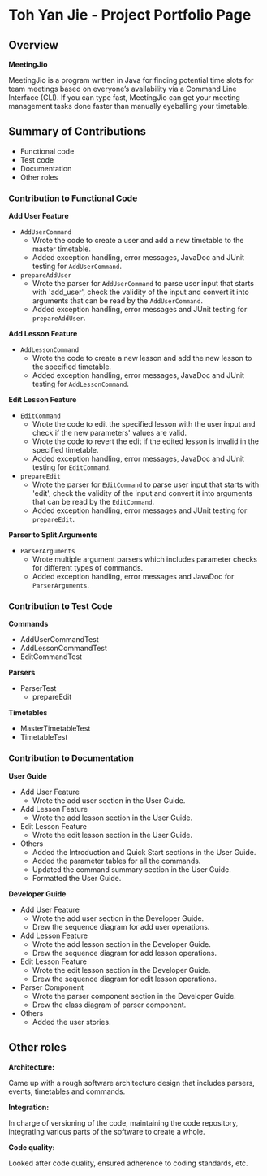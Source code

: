 # Toh Yan Jie - Project Portfolio Page

## Overview
**MeetingJio**

MeetingJio is a program written in Java for finding potential time slots for team meetings
based on everyone’s availability via a Command Line Interface (CLI). If you can type fast,
MeetingJio can get your meeting management tasks done faster than manually eyeballing your timetable.

## Summary of Contributions
- Functional code
- Test code
- Documentation
- Other roles

### Contribution to Functional Code

**Add User Feature**

- `AddUserCommand`
  - Wrote the code to create a user and add a new timetable to the master timetable.
  - Added exception handling, error messages, JavaDoc and JUnit testing for `AddUserCommand`.
- `prepareAddUser`
  - Wrote the parser for `AddUserCommand` to parse user input that starts with 'add_user',
  check the validity of the input and convert it into arguments that can be read by the `AddUserCommand`.
  - Added exception handling, error messages and JUnit testing for `prepareAddUser`.

**Add Lesson Feature**
- `AddLessonCommand`
  - Wrote the code to create a new lesson and add the new lesson to the specified timetable.
  - Added exception handling, error messages, JavaDoc and JUnit testing for `AddLessonCommand`.

**Edit Lesson Feature**
- `EditCommand`
  - Wrote the code to edit the specified lesson with the user input and check if the new parameters' values 
  are valid.
  - Wrote the code to revert the edit if the edited lesson is invalid in the specified timetable.
  - Added exception handling, error messages, JavaDoc and JUnit testing for `EditCommand`.
- `prepareEdit`
  - Wrote the parser for `EditCommand` to parse user input that starts with 'edit',
    check the validity of the input and convert it into arguments that can be read by the `EditCommand`.
  - Added exception handling, error messages and JUnit testing for `prepareEdit`.

**Parser to Split Arguments**
- `ParserArguments`
  - Wrote multiple argument parsers which includes parameter checks for different types of commands.
  - Added exception handling, error messages and JavaDoc for `ParserArguments`.

### Contribution to Test Code
**Commands**
- AddUserCommandTest
- AddLessonCommandTest
- EditCommandTest

**Parsers**
- ParserTest
  - prepareEdit

**Timetables**
- MasterTimetableTest
- TimetableTest

### Contribution to Documentation
**User Guide**
- Add User Feature
  - Wrote the add user section in the User Guide.
- Add Lesson Feature
  - Wrote the add lesson section in the User Guide.
- Edit Lesson Feature
  - Wrote the edit lesson section in the User Guide.
- Others
  - Added the Introduction and Quick Start sections in the User Guide.
  - Added the parameter tables for all the commands.
  - Updated the command summary section in the User Guide.
  - Formatted the User Guide.

**Developer Guide**
- Add User Feature
  - Wrote the add user section in the Developer Guide.
  - Drew the sequence diagram for add user operations.
- Add Lesson Feature
  - Wrote the add lesson section in the Developer Guide.
  - Drew the sequence diagram for add lesson operations.
- Edit Lesson Feature
  - Wrote the edit lesson section in the Developer Guide.
  - Drew the sequence diagram for edit lesson operations.
- Parser Component
  - Wrote the parser component section in the Developer Guide.
  - Drew the class diagram of parser component.
- Others
  - Added the user stories.


## Other roles
**Architecture:**

Came up with a rough software architecture design that includes parsers, events, timetables and commands.

**Integration:**

In charge of versioning of the code, maintaining the code repository, integrating various parts of the software to create a whole.

**Code quality:**

Looked after code quality, ensured adherence to coding standards, etc.
  